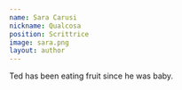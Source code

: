 ```yaml
---
name: Sara Carusi
nickname: Qualcosa
position: Scrittrice 
image: sara.png
layout: author
---
```

Ted has been eating fruit since he was baby.
